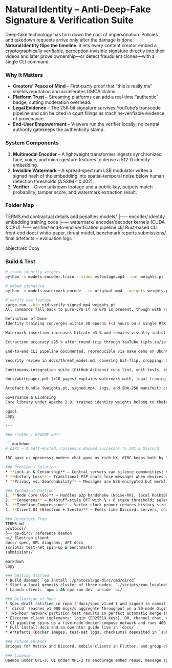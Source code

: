 # Natural Identity – Anti‑Deep‑Fake Signature & Verification Suite

Deep‑fake technology has torn down the cost of impersonation. Policies and takedown requests arrive only after the damage is done. **Natural Identity flips the timeline**: it lets every content creator embed a cryptographically verifiable, perception‑invisible signature directly into their videos and later prove ownership—or detect fraudulent clones—with a single CLI command.

### Why It Matters
*   **Creators’ Peace of Mind** – First‑party proof that “this is really me” shields reputation and accelerates DMCA claims.  
*   **Platform Trust** – Streaming platforms can add a real‑time “authentic” badge, cutting moderation overhead.  
*   **Legal Evidence** – The 256‑bit signature survives YouTube’s transcode pipeline and can be cited in court filings as machine‑verifiable evidence of provenance.  
*   **End‑User Empowerment** – Viewers run the verifier locally; no central authority gatekeeps the authenticity stamp.

### System Components
1. **Multimodal Encoder** – A lightweight transformer ingests synchronized face, voice, and micro‑gesture features to derive a 512‑D identity embedding.  
2. **Invisible Watermark** – A spread‑spectrum LSB modulator writes a signed hash of the embedding into spatial‑temporal noise below human detection thresholds (Δ SSIM < 0.002).  
3. **Verifier** – Given unknown footage and a public key, outputs match probability, tamper score, and watermark extraction result.

### Folder Map
TERMS.md contractual details and penalties
models/
├── encoder/ identity embedding training code
├── watermark/ encoder/decoder kernels (CUDA & CPU)
└── verifier/ end‑to‑end verification pipeline
cli/ Rust‑based CLI front‑end
docs/ white‑paper, threat model, benchmark reports
submissions/ final artefacts + evaluation logs

objectivec
Copy

### Build & Test
```bash
# train identity weights
python -m models.encoder.train --video myfootage.mp4 --out weights.pt

# embed signature
python -m models.watermark.encode --in original.mp4 --weights weights.pt --out signed.mp4

# verify new footage
cargo run --bin nid-verify signed.mp4 weights.pt
All commands fall back to pure‑CPU if no GPU is present, though with reduced throughput.

Definition of Done
Identity training converges within 30 epochs (<3 hours on a single RTX 4070) and yields verification F1 ≥ 0.90 on the open‑source DFDC subset.

Watermark insertion increases bitrate ≤3 % and remains visually indistinguishable (PSNR > 45 dB).

Extraction accuracy ≥95 % after round‑trip through YouTube (ipfs.io/ipfs/... sample link) and a 1 Mbit/s H.264 transcode.

End‑to‑end CLI pipeline documented, reproducible via make demo on Ubuntu 22.04.

Security review in docs/threat_model.md, covering bit‑flip, cropping, and GAN removal attacks.

Continuous‑integration suite (GitHub Actions) runs lint, unit tests, and the short DFDC benchmark on every push; all green.

docs/whitepaper.pdf (≥10 pages) explains watermark math, legal framing, and comparison to prior art.

Artefact bundle (weights.pt, signed.mp4, logs, and SHA‑256 manifest) committed to submissions/ and hash pinned on‑chain.

Governance & Licensing
Core library under Apache 2.0; trained identity weights belong to their respective users and are never uploaded by default. Project direction steered by an open governance forum in the Trustless Business DAO.

pgsql
Copy

---

### **dIRC / README.md**

```markdown
# dIRC – A Self‑Hosted, Consensus‑Backed Successor to IRC & Discord

IRC gave us openness; modern chat gave us rich UX. dIRC keeps both by letting every participant own their data while a lightweight BFT layer guarantees that everyone in a channel sees the same message order—even offline nodes can sync months later without trusting a corporation.

### Problem → Solution
* **Lock‑in & Censorship** – Central servers can silence communities; dIRC replaces them with a rotating leader‑election among peers.  
* **History Loss** – Traditional P2P chats lose messages when devices are offline; dIRC uses CRDTs plus stake‑weighted BFT consensus so gaps merge deterministically.  
* **Privacy vs. Searchability** – Messages are E2E‑encrypted but merklized indexes enable opt‑in full‑text search without revealing plaintext to peers.

### Technical Outline
1. **Node Core (Go)** – Handles p2p handshake (Noise‑XK), local RocksDB store, and CRDT operations.  
2. **Consensus** – HotStuff‑style BFT with ⅔ + δ stake threshold; selection rotates hourly, preventing long‑range forks.  
3. **Timeline Compression** – Vector‑clock pruner reduces history size to O(n log n) while preserving causality proofs.  
4. **Client UI (Electron + Svelte)** – Feels like Discord: servers, channels, emojis, voice (WebRTC mesh), and theme packs.

### Directory Tree
TERMS.md
protocol/
└── go-dirc/ reference daemon
ui/ Electron client
docs/ spec, UML diagrams, API docs
scripts/ test‑net spin‑up & benchmarks
submissions/

markdown
Copy

### Getting Started
* Build daemon: `go install ./protocol/go-dirc/cmd/dircd`  
* Start a local genesis cluster of three nodes: `./scripts/run_localnet.sh`  
* Launch client: `npm i && npm run dev` inside `ui/`

### Definition of Done
* Spec draft ratified in repo (`docs/spec_v1.md`) and signed in commit `spec-final`.  
* `dircd` reaches ≥1 000 msgs/s aggregate throughput on a 50‑node DigitalOcean test‑net (8 vCPU each), with consensus finality ≤3 seconds 95ᵗʰ percentile.  
* Two‑hour network partition test results in perfect automatic merge (no data loss, order preserved).  
* Electron client implements: login (ED25519 keys), DM, channel chat, emoji reactions, file upload ≤25 MB, theme switcher, and voice rooms (Opus 48 kHz).  
* CI pipeline spins up a five‑node docker‑compose network and runs 400 DMs + 2 k channel messages; all integration tests pass.  
* Full install docs and an operator guide live in `docs/`.  
* Artefacts (Docker images, test‑net logs, checksums) deposited in `submissions/` and hash matched on‑chain.

### Future Threads
Bridges for Matrix and Discord, mobile clients in Flutter, and group‑chat NFTs for channel governance are planned but out of scope for v1.

### License
Daemon under GPL‑3; UI under MPL‑2 to encourage embed reuse; message spec in public domain.